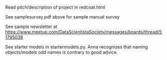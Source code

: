 
Read pitch/description of project in redcoat.html

See samplesurvey.pdf above for sample manual survey

See sample newsletter at https://www.meetup.com/DataScientistaSociety/messages/boards/thread/51795038

See starter models in startermodels.py. Anna recognizes that naming objects/models odd names is contrary to good advice.
